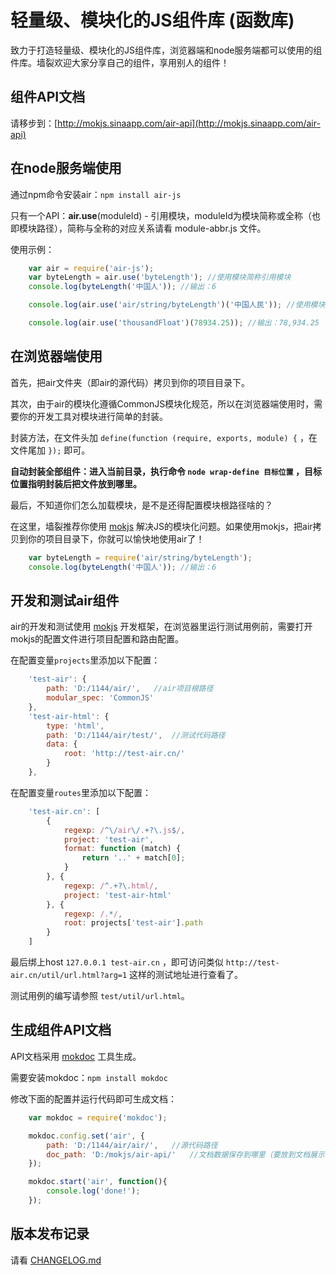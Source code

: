 # 轻量级、模块化的JS组件库 (函数库)

致力于打造轻量级、模块化的JS组件库，浏览器端和node服务端都可以使用的组件库。墙裂欢迎大家分享自己的组件，享用别人的组件！

## 组件API文档

请移步到：[http://mokjs.sinaapp.com/air-api](http://mokjs.sinaapp.com/air-api)

## 在node服务端使用

通过npm命令安装air：`npm install air-js`

只有一个API：__air.use__(moduleId) - 引用模块，moduleId为模块简称或全称（也即模块路径），简称与全称的对应关系请看 module-abbr.js 文件。

使用示例：
```javascript
	var air = require('air-js');
	var byteLength = air.use('byteLength'); //使用模块简称引用模块
	console.log(byteLength('中国人')); //输出：6

	console.log(air.use('air/string/byteLength')('中国人民')); //使用模块全称引用模块

	console.log(air.use('thousandFloat')(78934.25)); //输出：78,934.25
```

## 在浏览器端使用

首先，把air文件夹（即air的源代码）拷贝到你的项目目录下。

其次，由于air的模块化遵循CommonJS模块化规范，所以在浏览器端使用时，需要你的开发工具对模块进行简单的封装。

封装方法，在文件头加 `define(function (require, exports, module) {` ，在文件尾加 `});` 即可。

__自动封装全部组件：进入当前目录，执行命令 `node wrap-define 目标位置` ，目标位置指明封装后把文件放到哪里。__

最后，不知道你们怎么加载模块，是不是还得配置模块根路径啥的？

在这里，墙裂推荐你使用 [mokjs](http://mokjs.com/) 解决JS的模块化问题。如果使用mokjs，把air拷贝到你的项目目录下，你就可以愉快地使用air了！

```javascript
	var byteLength = require('air/string/byteLength');
	console.log(byteLength('中国人')); //输出：6
```

## 开发和测试air组件

air的开发和测试使用 [mokjs](http://mokjs.com/) 开发框架，在浏览器里运行测试用例前，需要打开mokjs的配置文件进行项目配置和路由配置。

在配置变量`projects`里添加以下配置：
```javascript
	'test-air': {
		path: 'D:/1144/air/',	//air项目根路径
		modular_spec: 'CommonJS'
	},
	'test-air-html': {
		type: 'html',
		path: 'D:/1144/air/test/',	//测试代码路径
		data: {
			root: 'http://test-air.cn/'
		}
	},
```

在配置变量`routes`里添加以下配置：
```javascript
	'test-air.cn': [
		{
			regexp: /^\/air\/.+?\.js$/,
			project: 'test-air',
			format: function (match) {
				return '..' + match[0];
			}
		}, {
			regexp: /^.+?\.html/,
			project: 'test-air-html'
		}, {
			regexp: /.*/,
			root: projects['test-air'].path
		}
	]
```

最后绑上host `127.0.0.1 test-air.cn` ，即可访问类似 ` http://test-air.cn/util/url.html?arg=1 ` 这样的测试地址进行查看了。

测试用例的编写请参照 `test/util/url.html`。

## 生成组件API文档

API文档采用 [mokdoc](https://github.com/1144/mokdoc) 工具生成。

需要安装mokdoc：`npm install mokdoc`

修改下面的配置并运行代码即可生成文档：
```javascript
	var mokdoc = require('mokdoc');

	mokdoc.config.set('air', {
		path: 'D:/1144/air/air/',	//源代码路径
		doc_path: 'D:/mokjs/air-api/'	//文档数据保存到哪里（要放到文档展示包里）
	});

	mokdoc.start('air', function(){
		console.log('done!');
	});
```

## 版本发布记录

请看 [CHANGELOG.md](https://github.com/1144/air/blob/master/CHANGELOG.md)
